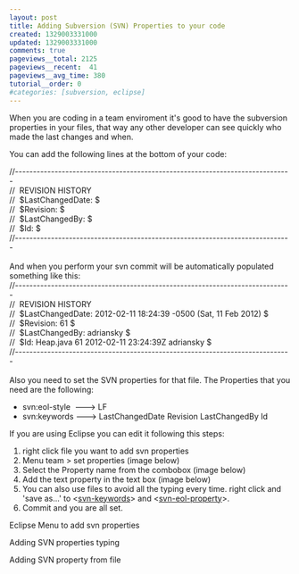 ```yaml
---
layout: post
title: Adding Subversion (SVN) Properties to your code
created: 1329003331000
updated: 1329003331000
comments: true
pageviews__total: 2125
pageviews__recent:  41
pageviews__avg_time: 380
tutorial__order: 0
#categories: [subversion, eclipse]
---
```

<p>When you are coding in a team enviroment it&#39;s good to have the subversion properties in your files, that way any other developer can see quickly who made the last changes and when.</p>
<p>You can add the following lines at the bottom of your code:</p>
<!--More-->
<div>
	//-----------------------------------------------------------------------------</div>
<div>
	// &nbsp;REVISION HISTORY</div>
<div>
	// &nbsp;$LastChangedDate: $</div>
<div>
	// &nbsp;$Revision: $</div>
<div>
	// &nbsp;$LastChangedBy: $</div>
<div>
	// &nbsp;$Id: $</div>
<div>
	//-----------------------------------------------------------------------------</div>
<div>
	&nbsp;</div>
<div>
	And when you perform your svn commit will be automatically populated something like this:</div>
<div>
	//-----------------------------------------------------------------------------</div>
<div>
	// &nbsp;REVISION HISTORY</div>
<div>
	// &nbsp;$LastChangedDate: 2012-02-11 18:24:39 -0500 (Sat, 11 Feb 2012) $</div>
<div>
	// &nbsp;$Revision: 61 $</div>
<div>
	// &nbsp;$LastChangedBy: adriansky $</div>
<div>
	// &nbsp;$Id: Heap.java 61 2012-02-11 23:24:39Z adriansky $</div>
<div>
	//-----------------------------------------------------------------------------</div>
<div>
	&nbsp;</div>
<div>
	Also you need to set the SVN properties for that file. The Properties that you need are the following:</div>
<ul>
	<li>
		svn:eol-style &nbsp;---&gt; LF</li>
	<li>
		svn:keywords ---&gt; LastChangedDate Revision LastChangedBy Id</li>
</ul>
<div>
	If you are using Eclipse you can edit it following this steps:</div>
<ol>
	<li>
		right click file you want to add svn properties</li>
	<li>
		Menu team &gt; set properties (image below)</li>
	<li>
		Select the Property name from the combobox&nbsp;(image below)</li>
	<li>
		Add the text property in the text box&nbsp;(image below)</li>
	<li>
		You can also use files to avoid all the typing every time. right click and &#39;save as...&#39; to &lt;<a href="http://adrianmejiarosario.com/sites/default/files/svn-keywords.txt" target="_blank">svn-keywords</a>&gt; and&nbsp;&lt;<a href="http://adrianmejiarosario.com/sites/default/files/svn-eol-style.txt" onclick="window.open(this.href, '', 'resizable=no,status=no,location=no,toolbar=no,menubar=no,fullscreen=no,scrollbars=no,dependent=no'); return false;">svn-eol-property</a>&gt;.</li>
	<li>
		Commit and you are all set.</li>
</ol>
<p>Eclipse Menu to add svn properties</p>
<p>
<!-- <img alt="Eclipse SVN Property Menu" src="http://adrianmejiarosario.com/sites/default/files/svnprop1.png" style="width: 600px; height: 564px; " /> -->
</p>
<p>Adding SVN properties typing</p>
<p>
<!-- <img alt="" src="http://adrianmejiarosario.com/sites/default/files/svnprop2.png" style="width: 525px; height: 520px; " /> -->
</p>
<p>Adding SVN property from file</p>
<p>
<!-- <img alt="SVN property from file" src="http://adrianmejiarosario.com/sites/default/files/svnprop3.png" style="width: 525px; height: 520px; " /> -->
</p>
